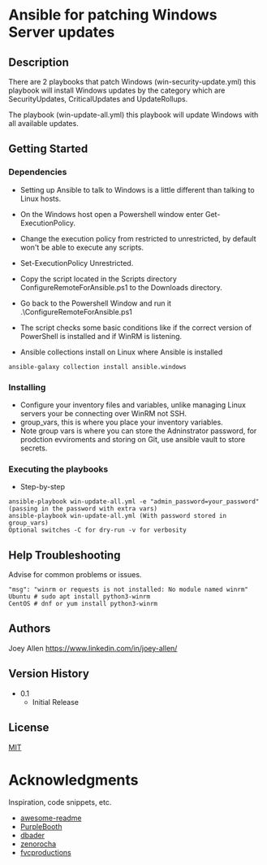 # Ansible for patching Windows Server updates

## Description

There are 2 playbooks that patch Windows (win-security-update.yml) this playbook will install Windows updates by the category which are SecurityUpdates, CriticalUpdates and UpdateRollups.

The playbook (win-update-all.yml) this playbook will update Windows with all available updates.

## Getting Started

### Dependencies

* Setting up Ansible to talk to Windows is a little different than talking to Linux hosts.
* On the Windows host open a Powershell window enter Get-ExecutionPolicy.
* Change the execution policy from restricted to unrestricted, by default won't be able to execute any scripts.  
* Set-ExecutionPolicy Unrestricted.
* Copy the script located in the Scripts directory ConfigureRemoteForAnsible.ps1 to the Downloads directory.
* Go back to the Powershell Window and run it .\ConfigureRemoteForAnsible.ps1
* The script checks some basic conditions like if the correct version of PowerShell is installed and if WinRM is listening.

* Ansible collections install on Linux where Ansible is installed
```
ansible-galaxy collection install ansible.windows
```

### Installing

* Configure your inventory files and variables, unlike managing Linux servers your be connecting over WinRM not SSH.
* group_vars, this is where you place your inventory variables.
* Note group vars is where you can store the Adninstrator password, for prodction evviroments and storing on Git, use ansible vault to store secrets. 

### Executing the playbooks

* Step-by-step
```
ansible-playbook win-update-all.yml -e "admin_password=your_password" (passing in the password with extra vars)
ansible-playbook win-update-all.yml (With password stored in group_vars)
Optional switches -C for dry-run -v for verbosity

```

## Help Troubleshooting

Advise for common problems or issues.
```
"msg": "winrm or requests is not installed: No module named winrm"
Ubuntu # sudo apt install python3-winrm
CentOS # dnf or yum install python3-winrm

```

## Authors

Joey Allen
https://www.linkedin.com/in/joey-allen/

## Version History

* 0.1
    * Initial Release

## License

[MIT](https://choosealicense.com/licenses/mit/)

# Acknowledgments

Inspiration, code snippets, etc.
* [awesome-readme](https://github.com/matiassingers/awesome-readme)
* [PurpleBooth](https://gist.github.com/PurpleBooth/109311bb0361f32d87a2)
* [dbader](https://github.com/dbader/readme-template)
* [zenorocha](https://gist.github.com/zenorocha/4526327)
* [fvcproductions](https://gist.github.com/fvcproductions/1bfc2d4aecb01a834b46)
